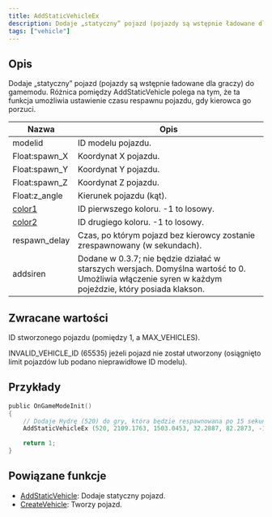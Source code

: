 ```yaml
---
title: AddStaticVehicleEx
description: Dodaje „statyczny” pojazd (pojazdy są wstępnie ładowane dla graczy) do gamemodu.
tags: ["vehicle"]
---
```


## Opis

Dodaje „statyczny” pojazd (pojazdy są wstępnie ładowane dla graczy) do gamemodu. Różnica pomiędzy AddStaticVehicle polega na tym, że ta funkcja umożliwia ustawienie czasu respawnu pojazdu, gdy kierowca go porzuci.

| Nazwa                                    | Opis                                                                                                                                                 |
| ---------------------------------------- | ---------------------------------------------------------------------------------------------------------------------------------------------------- |
| modelid                                  | ID modelu pojazdu.                                                                                                                                   |
| Float:spawn_X                            | Koordynat X pojazdu.                                                                                                                                 |
| Float:spawn_Y                            | Koordynat Y pojazdu.                                                                                                                                 |
| Float:spawn_Z                            | Koordynat Z pojazdu.                                                                                                                                 |
| Float:z_angle                            | Kierunek pojazdu (kąt).                                                                                                                              |
| [color1](../resources/vehiclecolorid.md) | ID pierwszego koloru. -1 to losowy.                                                                                                                  |
| [color2](../resources/vehiclecolorid.md) | ID drugiego koloru. -1 to losowy.                                                                                                                    |
| respawn_delay                            | Czas, po którym pojazd bez kierowcy zostanie zrespawnowany (w sekundach).                                                                            |
| addsiren                                 | Dodane w 0.3.7; nie będzie działać w starszych wersjach. Domyślna wartość to 0. Umożliwia włączenie syren w każdym pojeździe, który posiada klakson. |

## Zwracane wartości

ID stworzonego pojazdu (pomiędzy 1, a MAX_VEHICLES).

INVALID_VEHICLE_ID (65535) jeżeli pojazd nie został utworzony (osiągnięto limit pojazdów lub podano nieprawidłowe ID modelu).

## Przykłady

```c
public OnGameModeInit()
{
    // Dodaje Hydrę (520) do gry, która będzie respawnowana po 15 sekundach od porzucenia
    AddStaticVehicleEx (520, 2109.1763, 1503.0453, 32.2887, 82.2873, -1, -1, 15);

    return 1;
}
```

## Powiązane funkcje

- [AddStaticVehicle](AddStaticVehicle.md): Dodaje statyczny pojazd.
- [CreateVehicle](CreateVehicle.md): Tworzy pojazd.
